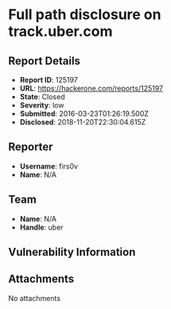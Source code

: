 # Full path disclosure on track.uber.com

## Report Details
- **Report ID**: 125197
- **URL**: https://hackerone.com/reports/125197
- **State**: Closed
- **Severity**: low
- **Submitted**: 2016-03-23T01:26:19.500Z
- **Disclosed**: 2018-11-20T22:30:04.615Z

## Reporter
- **Username**: firs0v
- **Name**: N/A

## Team
- **Name**: N/A
- **Handle**: uber

## Vulnerability Information


## Attachments
No attachments
